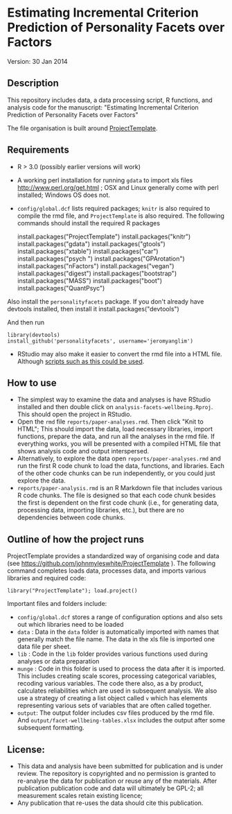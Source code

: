 # Estimating Incremental Criterion Prediction of Personality Facets over Factors

Version: 30 Jan 2014

## Description
This repository includes data, a data processing script, R functions, and
analysis code for the manuscript: "Estimating Incremental Criterion Prediction
of Personality Facets over Factors"

The file organisation is built around [ProjectTemplate](http://projecttemplate.net/).

## Requirements
* R > 3.0 (possibly earlier versions will work)
* A working perl installation for running `gdata` to import xls files http://www.perl.org/get.html ; 
  OSX and Linux generally come with perl installed; Windows OS does not.
* `config/global.dcf` lists required packages; `knitr` is also required to
  compile the rmd file, and `ProjectTemplate` is also required. The following
  commands should install the required R packages

    install.packages("ProjectTemplate")
    install.packages("knitr")
    install.packages("gdata")
    install.packages("gtools")
    install.packages("xtable")
    install.packages("car")
    install.packages("psych ")
    install.packages("GPArotation")
    install.packages("nFactors")
    install.packages("vegan")
    install.packages("digest")
    install.packages("bootstrap")
    install.packages("MASS")
    install.packages("boot")
    install.packages("QuantPsyc")
    
Also install the `personalityfacets` package. If you don't already have devtools installed, then install it
    install.packages("devtools")

And then run

    library(devtools)
    install_github('personalityfacets', username='jeromyanglim')

* RStudio may also make it easier to convert the rmd file into a HTML file.
  Although [scripts such as this could be used](http://stackoverflow.com/a/10654295/180892).

## How to use
* The simplest way to examine the data and analyses is have RStudio installed
  and then double click on `analysis-facets-wellbeing.Rproj`. This should open
  the project in RStudio.
* Open the `rmd` file `reports/paper-analyses.rmd`. Then click "Knit to HTML";
  This should import the data, load necessary libraries, import functions,
  prepare the data, and run all the analyses in the rmd file. If everything
  works, you will be presented with a compiled HTML file that shows analysis
  code and output interspersed.
* Alternatively, to explore the data open `reports/paper-analyses.rmd` and run
  the first R code chunk to load the data, functions, and libraries. Each of the
  other code chunks can be run independently, or you could just explore the
  data.
* `reports/paper-analysis.rmd` is an R Markdown file that includes various
  R code chunks. The file is designed so that each code chunk besides the first
  is dependent on the first code chunk (i.e., for generating data, processing
  data, importing libraries, etc.), but there are no dependencies between code
  chunks. 


## Outline of how the project runs
ProjectTemplate provides a standardized way of organising code and data (see
https://github.com/johnmyleswhite/ProjectTemplate ). The following command
completes loads data, processes data, and imports various libraries and required
code:

    library("ProjectTemplate"); load.project()

Important files and folders include:

* `config/global.dcf` stores a range of configuration options and also sets out
  which libraries need to be loaded
* `data` : Data in the `data` folder is automatically imported with names that
  generally match the file name. The data in the xls file is imported one data
  file per sheet.
* `lib` : Code in the `lib` folder provides various functions used during
  analyses or data preparation
* `munge` : Code in this folder is used to process the data after it is
  imported. This includes creating scale scores, processing categorical
  variables, recoding various variables. The code there also, as a by product,
  calculates reliabilities which are used in subsequent analysis. We also use
  a strategy of creating a list object called `v` which has elements
  representing various sets of variables that are often called together. 
* `output`: The output folder includes csv files produced by the rmd file. And
  `output/facet-wellbeing-tables.xlsx` includes the output after some subsequent
  formatting.

##  License: 
* This data and analysis have been submitted for publication and is under review.
  The repository is copyrighted and no permission is granted to re-analyse the
  data for publication or reuse any of the materials. After publication
  publication code and data will ultimately be GPL-2; all measurement scales
  retain existing licence; 
* Any publication that re-uses the data should cite this publication. 
